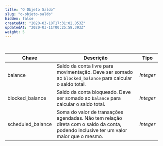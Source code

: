 ```yaml
---
title: "O Objeto Saldo"
slug: "o-objeto-saldo"
hidden: false
createdAt: "2020-03-10T17:31:02.853Z"
updatedAt: "2020-03-11T00:25:58.393Z"
weight: 5
---
```

<br>

| Chave             | Descrição                                                               | Tipo        |
| ------------------| ------------------------------------------------------------------------|--------------|
| balance           | Saldo da conta livre para movimentação. Deve ser somado ao `blocked_balance` para calcular o saldo total.| *Integer*     |
| blocked_balance   | Saldo da conta bloqueado. Deve ser somado ao `balance` para calcular o saldo total.| *Integer*     |
| scheduled_balance | Soma do valor de transações agendadas. Nâo tem relação direta com o saldo da conta, podendo inclusive ter um valor maior que o mesmo.| *Integer*     |                  
